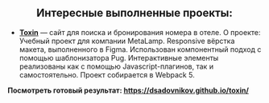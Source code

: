 <h2 align="center">Интересные выполненные проекты:</h2>

- [**Toxin**](https://github.com/dsadovnikov/toxin) — сайт для поиска и бронирования номера в отеле.
 О проекте: Учебный проект для компании MetaLamp. Responsive вёрстка макета, выполненного в Figma. Использован компонентный подход с помощью шаблонизатора Pug.
 Интерактивные элементы реализованы как с помощью Javascript-плагинов, так и самостоятельно. Проект собирается в Webpack 5.
 
 **Посмотреть готовый результат: https://dsadovnikov.github.io/toxin/**
